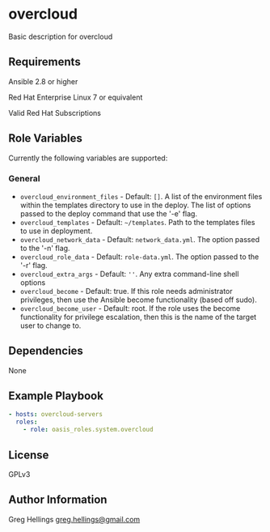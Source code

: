 overcloud
===========

Basic description for overcloud

Requirements
------------

Ansible 2.8 or higher

Red Hat Enterprise Linux 7 or equivalent

Valid Red Hat Subscriptions

Role Variables
--------------

Currently the following variables are supported:

### General

* `overcloud_environment_files` - Default: `[]`. A list of the environment
  files within the templates directory to use in the deploy. The list of
  options passed to the deploy command that use the '-e' flag.
* `overcloud_templates` - Default: `~/templates`. Path to the templates
  files to use in deployment.
* `overcloud_network_data` - Default: `network_data.yml`. The option
  passed to the '-n' flag.
* `overcloud_role_data` - Default: `role-data.yml`. The option passed to the
  '-r' flag.
* `overcloud_extra_args` - Default: `''`. Any extra command-line shell
  options
* `overcloud_become` - Default: true. If this role needs administrator
  privileges, then use the Ansible become functionality (based off sudo).
* `overcloud_become_user` - Default: root. If the role uses the become
  functionality for privilege escalation, then this is the name of the target
  user to change to.

Dependencies
------------

None

Example Playbook
----------------

```yaml
- hosts: overcloud-servers
  roles:
    - role: oasis_roles.system.overcloud
```

License
-------

GPLv3

Author Information
------------------

Greg Hellings <greg.hellings@gmail.com>
